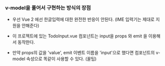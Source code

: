 ### v-model을 풀어서 구현하는 방식의 장점

- 우선 Vue 2 에선 한글입력에 대한 완전한 반응이 안된다. (IME 입력기는 제대로 지원을 안해준다)

- 이 프로젝트에 있는 TodoInput.vue 컴포넌트는 input을 props 와 emit 을 이용해서 동작한다.

- 만약 props의 값을 'value', emit 이벤트 이름을 'input'으로 했다면 컴포넌트의 v-model 속성으로 똑같이 사용할 수 있다. (꿀팁)